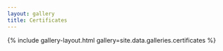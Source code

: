 ```yaml
---
layout: gallery
title: Certificates
---
```


{% include gallery-layout.html gallery=site.data.galleries.certificates %}
